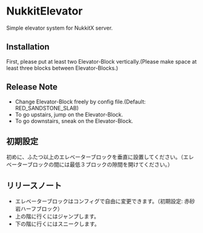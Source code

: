 # NukkitElevator
Simple elevator system for NukkitX server.
## Installation
First, please put at least two Elevator-Block vertically.(Please make space at least three blocks between Elevator-Blocks.)
## Release Note
 - Change Elevator-Block freely by config file.(Default: RED_SANDSTONE_SLAB)
 - To go upstairs, jump on the Elevator-Block.
 - To go downstairs, sneak on the Elevator-Block.
## 初期設定
初めに、ふたつ以上のエレベーターブロックを垂直に設置してください。（エレベーターブロックの間には最低３ブロックの隙間を開けてください。）
## リリースノート
 - エレベーターブロックはコンフィグで自由に変更できます。（初期設定: 赤砂岩ハーフブロック）
 - 上の階に行くにはジャンプします。
 - 下の階に行くにはスニークします。
